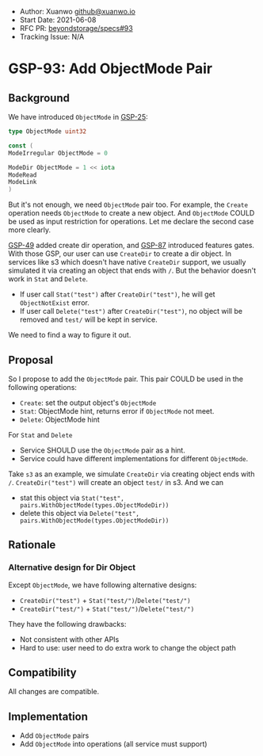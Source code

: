 - Author: Xuanwo <github@xuanwo.io>
- Start Date: 2021-06-08
- RFC PR: [beyondstorage/specs#93](https://github.com/rgglez/specs/issues/93)
- Tracking Issue: N/A

# GSP-93: Add ObjectMode Pair

## Background

We have introduced `ObjectMode` in [GSP-25]:

```go
type ObjectMode uint32

const (
ModeIrregular ObjectMode = 0

ModeDir ObjectMode = 1 << iota
ModeRead
ModeLink
)
```

But it's not enough, we need `ObjectMode` pair too. For example, the `Create` operation needs `ObjectMode` to create a new object. And `ObjectMode` COULD be used as input restriction for operations. Let me declare the second case more clearly.

[GSP-49] added create dir operation, and [GSP-87] introduced features gates. With those GSP, our user can use `CreateDir` to create a dir object. In services like s3 which doesn't have native `CreateDir` support, we usually simulated it via creating an object that ends with `/`. But the behavior doesn't work in `Stat` and `Delete`.

- If user call `Stat("test")` after `CreateDir("test")`, he will get `ObjectNotExist` error.
- If user call `Delete("test")` after `CreateDir("test")`, no object will be removed and `test/` will be kept in service.

We need to find a way to figure it out.

## Proposal

So I propose to add the `ObjectMode` pair. This pair COULD be used in the following operations:

- `Create`: set the output object's `ObjectMode`
- `Stat`: ObjectMode hint, returns error if `ObjectMode` not meet.
- `Delete`: ObjectMode hint

For `Stat` and `Delete`

- Service SHOULD use the `ObjectMode` pair as a hint.
- Service could have different implementations for different `ObjectMode`.

Take `s3` as an example, we simulate `CreateDir` via creating object ends with `/`. `CreateDir("test")` will create an object `test/` in s3. And we can

- stat this object via `Stat("test", pairs.WithObjectMode(types.ObjectModeDir))`
- delete this object via `Delete("test", pairs.WithObjectMode(types.ObjectModeDir))`

## Rationale

### Alternative design for Dir Object

Except `ObjectMode`, we have following alternative designs:

- `CreateDir("test")` + `Stat("test/")`/`Delete("test/")`
- `CreateDir("test/")` + `Stat("test/")`/`Delete("test/")`

They have the following drawbacks:

- Not consistent with other APIs
- Hard to use: user need to do extra work to change the object path

## Compatibility

All changes are compatible.

## Implementation

- Add `ObjectMode` pairs
- Add `ObjectMode` into operations (all service must support)

[GSP-25]: ./25-object-mode.md
[GSP-49]: ./49-add-create-dir-operation.md
[GSP-87]: ./87-feature-gates.md

